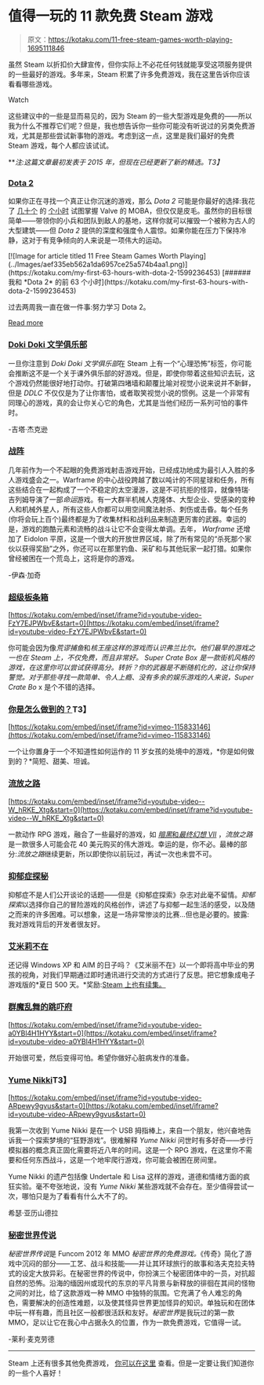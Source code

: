 # 值得一玩的 11 款免费 Steam 游戏

> 原文：<https://kotaku.com/11-free-steam-games-worth-playing-1695111846>

虽然 Steam 以折扣价大肆宣传，但你实际上不必花任何钱就能享受这项服务提供的一些最好的游戏。多年来，Steam 积累了许多免费游戏，我在这里告诉你应该看看哪些游戏。

Watch

这些建议中的一些是显而易见的，因为 Steam 的一些大型游戏是免费的——所以我为什么不推荐它们呢？但是，我也想告诉你一些你可能没有听说过的另类免费游戏，尤其是那些尝试新事物的游戏。考虑到这一点，这里是我们最好的免费 Steam 游戏，每个人都应该试试。

***注:这篇文章最初发表于 2015 年，但现在已经更新了新的精选。*T3】**

### [Dota 2](http://store.steampowered.com/app/570/)

如果你正在寻找一个真正让你沉迷的游戏，那么 *Dota 2* 可能是你最好的选择:我花了 [几十个](https://kotaku.com/my-first-63-hours-with-dota-2-1599236453) 的 [个小时](http://kotaku.com/93-hours-in-im-still-not-sure-if-dota-2-is-fun-1611226542) 试图掌握 Valve 的 MOBA，但仅仅是皮毛。虽然你的目标很简单——带领你的小兵和团队到敌人的基地，这样你就可以摧毁一个被称为古人的大型建筑——但 *Dota 2* 提供的深度和强度令人震惊。如果你能在压力下保持冷静，这对于有竞争倾向的人来说是一项伟大的运动。

<aside class="sc-1rh3ayr-6 eaNzNC inset--story branded-item branded-item--kotaku" data-commerce-source="inset">[![Image for article titled 11 Free Steam Games Worth Playing](../Images/aef335eb562a1da6957ce25a574b4aa1.png)](https://kotaku.com/my-first-63-hours-with-dota-2-1599236453) [###### 我和 *Dota 2* 的前 63 个小时](https://kotaku.com/my-first-63-hours-with-dota-2-1599236453) 

过去两周我一直在做一件事:努力学习 Dota 2。

[Read more](https://kotaku.com/my-first-63-hours-with-dota-2-1599236453)</aside>

### [Doki Doki 文学俱乐部](http://store.steampowered.com/app/698780/Doki_Doki_Literature_Club/)

一旦你注意到 *Doki Doki 文学俱乐部*在 Steam 上有一个“心理恐怖”标签，你可能会推断这不是一个关于课外俱乐部的好游戏。但是，即使你带着这些知识去玩，这个游戏仍然能很好地打动你。打破第四堵墙和颠覆比喻对视觉小说来说并不新鲜，但是 *DDLC* 不仅仅是为了让你害怕，或者取笑视觉小说的惯例。这是一个非常有同理心的游戏，真的会让你关心它的角色，尤其是当他们经历一系列可怕的事件时。

-吉塔·杰克逊

### [战阵](http://store.steampowered.com/app/230410/Warframe/)

几年前作为一个不起眼的免费游戏射击游戏开始，已经成功地成为最引人入胜的多人游戏盛会之一。Warframe 的中心战役跨越了数以吨计的不同星球和任务，所有这些结合在一起构成了一个不稳定的太空漫游，这是不可抗拒的怪异，就像特瑞·吉列姆导演了一部*命运*游戏。有一大群半机械人克隆体、大型企业、受感染的变种人和机械外星人，所有这些人你都可以用空间魔法射杀、刺伤或击昏。每个任务(你将会玩上百个)最终都是为了收集材料和战利品来制造更厉害的武器。幸运的是，游戏的跑酷元素和流畅的战斗让它不会变得太单调。去年， *Warframe* 还增加了 Eidolon 平原，这是一个很大的开放世界区域，除了所有常见的“杀死那个家伙以获得奖励”之外，你还可以在那里钓鱼、采矿和与其他玩家一起打猎。如果你曾经被困在一个荒岛上，这将是你的游戏。

-伊森·加奇

### [超级板条箱](http://store.steampowered.com/app/212800/)

 [https://kotaku.com/embed/inset/iframe?id=youtube-video-FzY7EJPWbvE&start=0](https://kotaku.com/embed/inset/iframe?id=youtube-video-FzY7EJPWbvE&start=0) 

你可能会因为像*荒谬捕鱼*和*核王座这样的游戏而认识弗兰比尔。他们最早的游戏之一也在 Steam 上，不仅免费，而且非常好。 *Super Crate Box* 是一款街机风格的游戏，在这里你可以尝试获得高分。转折？你的武器是不断随机化的，这让你保持警觉。对于那些寻找一款简单、令人上瘾、没有多余的娱乐游戏的人来说，Super Crate Bo* x 是个不错的选择。

### [你是怎么做到的？](http://store.steampowered.com/app/353360/)T3】

 [https://kotaku.com/embed/inset/iframe?id=vimeo-115833146](https://kotaku.com/embed/inset/iframe?id=vimeo-115833146) 

一个让你置身于一个不知道性如何运作的 11 岁女孩的处境中的游戏，*你是如何做到的？*简短、甜美、坦诚。

### [流放之路](http://store.steampowered.com/app/238960/)

 [https://kotaku.com/embed/inset/iframe?id=youtube-video--W_hRKE_Xtg&start=0](https://kotaku.com/embed/inset/iframe?id=youtube-video--W_hRKE_Xtg&start=0) 

一款动作 RPG 游戏，融合了一些最好的游戏，如
[*暗黑*和*最终幻想 VII*](http://kotaku.com/diablo-meets-final-fantasy-vii-in-this-ambitious-action-5951831) ，*流放之路*是一款很多人可能会花 40 美元购买的伟大游戏。幸运的是，你不必。最棒的部分:*流放之路*继续更新，所以即使你以前玩过，再试一次也未尝不可。

### [抑郁症探秘](http://store.steampowered.com/app/270170/)

抑郁症不是人们公开谈论的话题——但是《抑郁症探索》杂志对此毫不留情。*抑郁探索*以选择你自己的冒险游戏的风格创作，讲述了与抑郁一起生活的感受，以及随之而来的许多困难。可以想象，这是一场非常惨淡的比赛...但也是必要的。披露:我对游戏背后的开发者很友好。

### [艾米莉不在](http://store.steampowered.com/app/417860/)

还记得 Windows XP 和 AIM 的日子吗？《艾米丽不在》以一个即将高中毕业的男孩的视角，对我们早期通过即时通讯进行交流的方式进行了反思。把它想象成电子游戏版的*夏日 500 天。*奖励:[Steam 上也有续集。](https://kotaku.com/a-nostalgic-game-that-spills-out-into-your-internet-bro-1795666514)

### [群魔乱舞的跳吓府](http://store.steampowered.com/app/356670/Spookys_Jump_Scare_Mansion/)

 [https://kotaku.com/embed/inset/iframe?id=youtube-video-a0YBl4H1HYY&start=0](https://kotaku.com/embed/inset/iframe?id=youtube-video-a0YBl4H1HYY&start=0) 

开始很可爱，然后变得可怕。希望你做好心脏病发作的准备。

### [Yume Nikki](http://store.steampowered.com/app/650700/Yume_Nikki/)T3】

 [https://kotaku.com/embed/inset/iframe?id=youtube-video-ARpewy9gvus&start=0](https://kotaku.com/embed/inset/iframe?id=youtube-video-ARpewy9gvus&start=0) 

我第一次收到 Yume Nikki 是在一个 USB 拇指棒上，来自一个朋友，他兴奋地告诉我一个探索梦境的“狂野游戏”。很难解释 *Yume Nikki* 问世时有多好奇——步行模拟器的概念真正固化需要将近八年的时间。这是一个 RPG 游戏，在这里你不需要和任何东西战斗，这是一个地牢爬行游戏，你可能会被困在房间里。

Yume Nikki 的遗产包括像 Undertale 和 Lisa 这样的游戏，道德和情绪方面的疯狂实验。毫不夸张地说，没有 *Yume Nikki* 某些游戏就不会存在。至少值得尝试一次，哪怕只是为了看看有什么大不了的。

希瑟·亚历山德拉

### [秘密世界传说](http://store.steampowered.com/app/215280/Secret_World_Legends/)

*秘密世界传说*是 Funcom 2012 年 MMO *秘密世界的免费游戏。*《传奇》简化了游戏中沉闷的部分——工艺、战斗和技能——并让其环球旅行的故事和洛夫克拉夫特式的设定大放异彩。在秘密世界的传说中，你扮演三个秘密团体中的一员，对抗超自然的恐怖。沿海的缅因州或现代的东京的平凡背景与新释放的徘徊在其间的怪物之间的对比，给了这款游戏一种 MMO 中独特的氛围。它充满了令人难忘的角色，需要解决的创造性难题，以及使其怪异世界更加怪异的知识。单独玩和在团体中玩一样有趣，而且社区一般都很活跃和友好。*秘密世界*是我玩过的第一款 MMO，足以让它在我心中占据永久的位置，作为一款免费游戏，它值得一试。

-莱利·麦克劳德

* * *

Steam 上还有很多其他免费游戏， [你可以在这里](http://store.steampowered.com/genre/Free%20to%20Play) 查看。但是一定要让我们知道你的一些个人喜好！